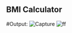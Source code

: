 ## BMI Calculator

#Output:
![Capture](https://github.com/Shaiful191/BMICalculator/assets/118191679/3d3b975e-a1c4-42fe-9872-7ba975773e70)
![ff](https://github.com/Shaiful191/BMICalculator/assets/118191679/412c2437-a40c-4eb4-b132-4ac77f587aa5)
